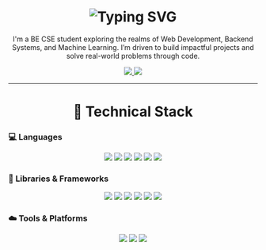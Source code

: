 <h1 align="center">
  <img src="https://readme-typing-svg.herokuapp.com?font=Fira+Code&weight=500&size=30&duration=2000&pause=500&color=0D47A1&center=true&vCenter=true&width=435&lines=Hello+%22Contributors%22+%F0%9F%91%8B;I'm+Lahiri+Nallapati!!" alt="Typing SVG" />
</h1>
<p align="center">
  I'm a BE CSE student exploring the realms of Web Development, Backend Systems, and Machine Learning. I’m driven to build impactful projects and solve real-world problems through code.
</p>

<p align="center">
  <a href="mailto:lahiri9158@gmail.com">
    <img src="https://img.shields.io/badge/-Gmail-D14836?style=flat-square&logo=Gmail&logoColor=white"/>
  </a>
  <a href="https://www.linkedin.com/in/lahiri-nallapati-00b491322/">
    <img src="https://img.shields.io/badge/-LinkedIn-0A66C2?style=flat-square&logo=Linkedin&logoColor=white"/>
  </a>
</p>

---

<h1 align="center">🧠 Technical Stack</h1>

### 💻 Languages
<p align="center">
  <img src="https://img.shields.io/badge/-Python-3776AB?style=for-the-badge&logo=python&logoColor=white"/>
  <img src="https://img.shields.io/badge/-Java-007396?style=for-the-badge&logo=java&logoColor=white"/>
  <img src="https://img.shields.io/badge/-C-A8B9CC?style=for-the-badge&logo=c&logoColor=white"/>
  <img src="https://img.shields.io/badge/-C++-00599C?style=for-the-badge&logo=c%2B%2B&logoColor=white"/>
  <img src="https://img.shields.io/badge/-HTML5-E34F26?style=for-the-badge&logo=html5&logoColor=white"/>
  <img src="https://img.shields.io/badge/-CSS-1572B6?style=for-the-badge&logo=css3&logoColor=white"/>
</p>

### 🧰 Libraries & Frameworks
<p align="center">
  <img src="https://img.shields.io/badge/-NumPy-013243?style=for-the-badge&logo=numpy&logoColor=white"/>
  <img src="https://img.shields.io/badge/-Pandas-150458?style=for-the-badge&logo=pandas&logoColor=white"/>
  <img src="https://img.shields.io/badge/-OpenCV-5C3EE8?style=for-the-badge&logo=opencv&logoColor=white"/>
  <img src="https://img.shields.io/badge/-MediaPipe-FF6F00?style=for-the-badge&logo=google&logoColor=white"/>
  <img src="https://img.shields.io/badge/-PyAutoGUI-333333?style=for-the-badge&logo=python&logoColor=white"/>
  <img src="https://img.shields.io/badge/-Streamlit-FF4B4B?style=for-the-badge&logo=streamlit&logoColor=white"/>
</p>

### ☁️ Tools & Platforms
<p align="center">
  <img src="https://img.shields.io/badge/-VSCode-007ACC?style=for-the-badge&logo=visual-studio-code&logoColor=white"/>
  <img src="https://img.shields.io/badge/-GitHub-181717?style=for-the-badge&logo=github&logoColor=white"/>
  <img src="https://img.shields.io/badge/-Streamlit%20Cloud-FF4B4B?style=for-the-badge&logo=streamlit&logoColor=white"/>
</p>
